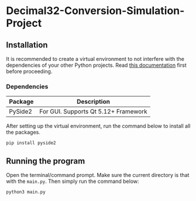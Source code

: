 # Decimal32-Conversion-Simulation-Project

## Installation
It is recommended to create a virtual environment to not interfere with the dependencies of your other Python projects. Read [this documentation](https://docs.python.org/3/tutorial/venv.html) first before proceeding.

### Dependencies
Package|Description
-------|-----------
PySide2|For GUI. Supports Qt 5.12+ Framework

After setting up the virtual environment, run the command below to install all the packages.
```
pip install pyside2
```

## Running the program
Open the terminal/command prompt. Make sure the current directory is that with the `main.py`. Then simply run the command below:
```
python3 main.py
```
